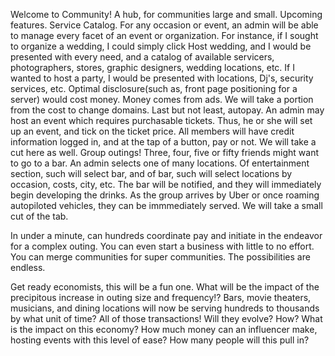 Welcome to Community!
A hub, for communities large and small. 
Upcoming features. 
Service Catalog. For any occasion or event, an admin will be able to manage every facet of an event or organization. For instance, if I sought to organize a wedding, I could simply click Host wedding, and I would be presented
with every need, and a catalog of available servicers, photographers, stores, graphic designers, wedding locations, etc. 
If I wanted to host a party, I would be presented with locations, Dj's, security services, etc. 
Optimal disclosure(such as, front page positioning for a server) would cost money. 
Money comes from ads. 
We will take a portion from the cost to change domains. 
Last but not least, autopay. 
An admin may host an event which requires purchasable tickets. Thus, he or she will set up an event, and tick on the ticket price. All members will have credit information logged in, and at the tap of a button, 
pay or not. We will take a cut here as well. 
Group outings!
Three, four, five or fifty friends might want to go to a bar. An admin selects one of many locations. Of entertainment section, such will select bar, and of bar, such will select locations by 
occasion, costs, city, etc. The bar will be notified, and they will immediately begin developing the drinks. As the group arrives by Uber or once roaming autopiloted vehicles, they can be immmediately served.
We will take a small cut of the tab. 

In under a minute, can hundreds coordinate pay and initiate in the endeavor for a complex outing. 
You can even start a business with little to no effort.
You can merge communities for super communities. 
The possibilities are endless. 

Get ready economists, this will be a fun one. What will be the impact of the precipitous increase in outing size and frequency!?
Bars, movie theaters, musicians, and dining locations will now be serving hundreds to thousands by what unit of time? All of those transactions! 
Will they evolve? How?
What is the impact on this economy?
How much money can an influencer make, hosting events with this level of ease? How many people will this pull in? 

